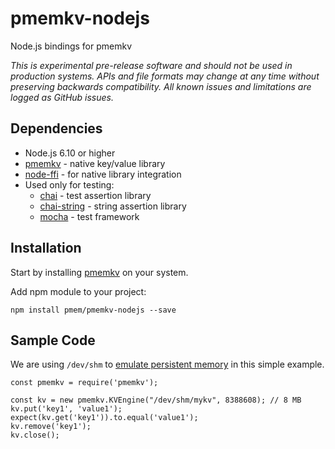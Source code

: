 # pmemkv-nodejs
Node.js bindings for pmemkv

*This is experimental pre-release software and should not be used in
production systems. APIs and file formats may change at any time without
preserving backwards compatibility. All known issues and limitations
are logged as GitHub issues.*

## Dependencies

* Node.js 6.10 or higher
* [pmemkv](https://github.com/pmem/pmemkv) - native key/value library
* [node-ffi](https://github.com/node-ffi/node-ffi) - for native library integration
* Used only for testing:
  * [chai](https://github.com/chaijs/chai) - test assertion library
  * [chai-string](https://github.com/onechiporenko/chai-string) - string assertion library
  * [mocha](https://github.com/mochajs/mocha) - test framework

## Installation

Start by installing [pmemkv](https://github.com/pmem/pmemkv#installation) on your system.

Add npm module to your project:

```
npm install pmem/pmemkv-nodejs --save
```

## Sample Code

We are using `/dev/shm` to
[emulate persistent memory](http://pmem.io/2016/02/22/pm-emulation.html)
in this simple example.

```
const pmemkv = require('pmemkv');

const kv = new pmemkv.KVEngine("/dev/shm/mykv", 8388608); // 8 MB
kv.put('key1', 'value1');
expect(kv.get('key1')).to.equal('value1');
kv.remove('key1');
kv.close();
```
